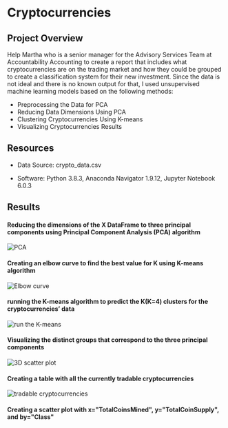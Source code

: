 # Cryptocurrencies

## Project Overview

Help Martha who is a senior manager for the Advisory Services Team at Accountability Accounting to create a report that includes what cryptocurrencies are on the trading market and how they could be grouped to create a classification system for their new investment. Since the data is not ideal and there is no known output for that, I used unsupervised 
machine learning models based on the following methods:

  - Preprocessing the Data for PCA
  - Reducing Data Dimensions Using PCA
  - Clustering Cryptocurrencies Using K-means
  - Visualizing Cryptocurrencies Results

## Resources

- Data Source: crypto_data.csv

- Software: Python 3.8.3, Anaconda Navigator 1.9.12, Jupyter Notebook 6.0.3


## Results

#### Reducing the dimensions of the X DataFrame to three principal components using Principal Component Analysis (PCA) algorithm


  ![PCA](https://user-images.githubusercontent.com/71282697/107097165-30341200-67c1-11eb-8c7b-3ed6e31074d1.png)
  
  
#### Creating an elbow curve to find the best value for K using K-means algorithm


  ![Elbow curve](https://user-images.githubusercontent.com/71282697/107097382-af294a80-67c1-11eb-80e6-3c864bc3835a.png)
  
  
#### running the K-means algorithm to predict the K(K=4) clusters for the cryptocurrencies’ data


 ![run the K-means](https://user-images.githubusercontent.com/71282697/107097654-573f1380-67c2-11eb-8303-f086f2251b8c.png)
 
 
 #### Visualizing the distinct groups that correspond to the three principal components
 
 
 
 ![3D scatter plot](https://user-images.githubusercontent.com/71282697/107097811-af761580-67c2-11eb-8e3e-473edad9b731.png)
 
 
 
 #### Creating a table with all the currently tradable cryptocurrencies
 
 
 ![tradable cryptocurrencies](https://user-images.githubusercontent.com/71282697/107097954-f06e2a00-67c2-11eb-8b7d-88a9d8210e81.png)
 
 
 #### Creating a scatter plot with x="TotalCoinsMined", y="TotalCoinSupply", and by="Class"
 
 


